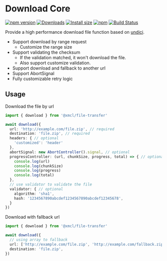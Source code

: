 # Download Core

[![npm version](https://img.shields.io/npm/v/@xmcl/file-transfer.svg)](https://www.npmjs.com/package/@xmcl/file-transfer)
[![Downloads](https://img.shields.io/npm/dm/@xmcl/file-transfer.svg)](https://npmjs.com/@xmcl/file-transfer)
[![Install size](https://packagephobia.now.sh/badge?p=@xmcl/file-transfer)](https://packagephobia.now.sh/result?p=@xmcl/file-transfer)
[![npm](https://img.shields.io/npm/l/@xmcl/minecraft-launcher-core.svg)](https://github.com/voxelum/minecraft-launcher-core-node/blob/master/LICENSE)
[![Build Status](https://github.com/voxelum/minecraft-launcher-core-node/workflows/Build/badge.svg)](https://github.com/Voxelum/minecraft-launcher-core-node/actions?query=workflow%3ABuild)

Provide a high performance download file function based on [undici](https://github.com/nodejs/undici).

- Support download by range request
  - Customize the range size
- Support validating the checksum
  - If the validation matched, it won't download the file.
  - Also support customize validation.
- Support download and fallback to another url
- Support AbortSignal
- Fully customizable retry logic

## Usage

Download the file by url

```ts
import { download } from '@xmcl/file-transfer'

await download({
  url: 'http://example.com/file.zip', // required
  destination: 'file.zip', // required
  headers: { // optional
    'customized': 'header'
  },
  abortSignal: new AbortController().signal, // optional
  progressController: (url, chunkSize, progress, total) => { // optional
    console.log(url)
    console.log(chunkSize)
    console.log(progress)
    console.log(total)
  },
  // use validator to validate the file
  validator: { // optional
    algorithm: 'sha1',
    hash: '1234567890abcdef1234567890abcdef12345678',
  }
})
```

Download with fallback url

```ts
import { download } from '@xmcl/file-transfer'

await download({
  // using array to fallback
  url: ['http://example.com/file.zip', 'http://example.com/fallback.zip'],
  destination: 'file.zip',
})
```
